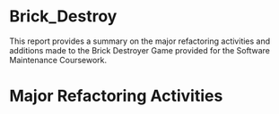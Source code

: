 # Brick_Destroy
This report provides a summary on the major refactoring activities and additions made to the Brick Destroyer Game provided for the Software Maintenance Coursework.

# Major Refactoring Activities
